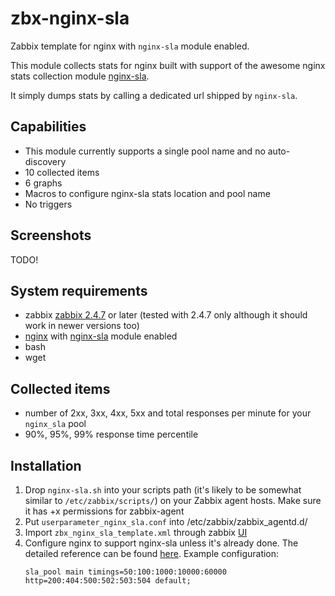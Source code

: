 # zbx-nginx-sla

Zabbix template for nginx with `nginx-sla` module enabled.

This module collects stats for nginx built with support of the awesome nginx stats collection module [nginx-sla](https://github.com/goldenclone/nginx-sla/blob/master/README.en.md).

It simply dumps stats by calling a dedicated url shipped by `nginx-sla`.

## Capabilities
- This module currently supports a single pool name and no auto-discovery
- 10 collected items
- 6 graphs
- Macros to configure nginx-sla stats location and pool name
- No triggers

## Screenshots
TODO!

## System requirements

- zabbix [zabbix 2.4.7](https://www.zabbix.com/documentation/2.4/manual/introduction/whatsnew247) or later (tested with 2.4.7 only although it should work in newer versions too)
- [nginx](http://nginx.org/) with [nginx-sla](http://nginx.org/) module enabled
- bash
- wget

## Collected items

- number of 2xx, 3xx, 4xx, 5xx and total responses per minute for your `nginx_sla` pool
- 90%, 95%, 99% response time percentile


## Installation

1. Drop `nginx-sla.sh` into your scripts path (it's likely to be somewhat similar to `/etc/zabbix/scripts/`) on your Zabbix agent hosts. Make sure it has +x permissions for zabbix-agent
2. Put `userparameter_nginx_sla.conf` into /etc/zabbix/zabbix_agentd.d/
3. Import `zbx_nginx_sla_template.xml` through zabbix [UI](https://www.zabbix.com/documentation/2.4/manual/web_interface/frontend_sections/configuration/templates?s[]=templates&s[]=export&s[]=import)
4. Configure nginx to support nginx-sla unless it's already done. The detailed reference can be found [here](sdsd). Example configuration:
    ```
    sla_pool main timings=50:100:1000:10000:60000 http=200:404:500:502:503:504 default;
    ```
